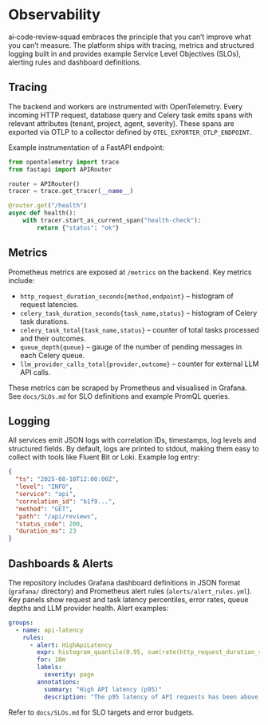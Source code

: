 # Observability

ai‑code‑review‑squad embraces the principle that you can’t improve what you can’t measure.  The platform ships with tracing, metrics and structured logging built in and provides example Service Level Objectives (SLOs), alerting rules and dashboard definitions.

## Tracing

The backend and workers are instrumented with OpenTelemetry.  Every incoming HTTP request, database query and Celery task emits spans with relevant attributes (tenant, project, agent, severity).  These spans are exported via OTLP to a collector defined by `OTEL_EXPORTER_OTLP_ENDPOINT`.

Example instrumentation of a FastAPI endpoint:

```python
from opentelemetry import trace
from fastapi import APIRouter

router = APIRouter()
tracer = trace.get_tracer(__name__)

@router.get("/health")
async def health():
    with tracer.start_as_current_span("health-check"):
        return {"status": "ok"}
```

## Metrics

Prometheus metrics are exposed at `/metrics` on the backend.  Key metrics include:

* `http_request_duration_seconds{method,endpoint}` – histogram of request latencies.
* `celery_task_duration_seconds{task_name,status}` – histogram of Celery task durations.
* `celery_task_total{task_name,status}` – counter of total tasks processed and their outcomes.
* `queue_depth{queue}` – gauge of the number of pending messages in each Celery queue.
* `llm_provider_calls_total{provider,outcome}` – counter for external LLM API calls.

These metrics can be scraped by Prometheus and visualised in Grafana.  See `docs/SLOs.md` for SLO definitions and example PromQL queries.

## Logging

All services emit JSON logs with correlation IDs, timestamps, log levels and structured fields.  By default, logs are printed to stdout, making them easy to collect with tools like Fluent Bit or Loki.  Example log entry:

```json
{
  "ts": "2025-08-10T12:00:00Z",
  "level": "INFO",
  "service": "api",
  "correlation_id": "b1f9...",
  "method": "GET",
  "path": "/api/reviews",
  "status_code": 200,
  "duration_ms": 23
}
```

## Dashboards & Alerts

The repository includes Grafana dashboard definitions in JSON format (`grafana/` directory) and Prometheus alert rules (`alerts/alert_rules.yml`).  Key panels show request and task latency percentiles, error rates, queue depths and LLM provider health.  Alert examples:

```yaml
groups:
  - name: api-latency
    rules:
      - alert: HighApiLatency
        expr: histogram_quantile(0.95, sum(rate(http_request_duration_seconds_bucket{endpoint!="/metrics"}[5m])) by (le,endpoint)) > 0.8
        for: 10m
        labels:
          severity: page
        annotations:
          summary: "High API latency (p95)"
          description: "The p95 latency of API requests has been above 800ms for 10 minutes."
```

Refer to `docs/SLOs.md` for SLO targets and error budgets.